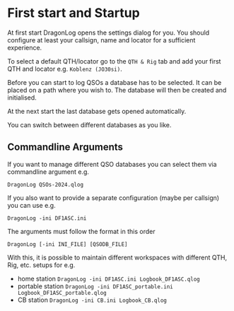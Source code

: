 First start and Startup
=======================

At first start DragonLog opens the settings dialog for you. You should configure
at least your callsign, name and locator for a sufficient experience.

To select a default QTH/locator go to the `QTH & Rig` tab and 
add your first QTH and locator e.g. `Koblenz (JO30si)`.  

Before you can start to log QSOs a database has to be selected.
It can be placed on a path where you wish to.
The database will then be created and initialised.

At the next start the last database gets opened automatically.

You can switch between different databases as you like.


Commandline Arguments
---------------------

If you want to manage different QSO databases you can select them via commandline argument e.g.

    DragonLog QSOs-2024.qlog

If you also want to provide a separate configuration (maybe per callsign) you can use e.g.

    DragonLog -ini DF1ASC.ini

The arguments must follow the format in this order

    DragonLog [-ini INI_FILE] [QSODB_FILE]

With this, it is possible to maintain different workspaces with different QTH, Rig, etc. setups for e.g.

- home station `DragonLog -ini DF1ASC.ini Logbook_DF1ASC.qlog`
- portable station `DragonLog -ini DF1ASC_portable.ini Logbook_DF1ASC_portable.qlog`
- CB station `DragonLog -ini CB.ini Logbook_CB.qlog`
